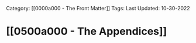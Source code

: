 Category: [[0000a000 - The Front Matter]]
Tags:
Last Updated: 10-30-2022

# [[0500a000 - The Appendices]]